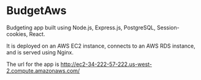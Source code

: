 # BudgetAws
Budgeting app built using Node.js, Express.js, PostgreSQL, Session-cookies, React. 

It is deployed on an AWS EC2 instance, connects to an AWS RDS instance, and is served using Nginx. 

The url for the app is http://ec2-34-222-57-222.us-west-2.compute.amazonaws.com/
